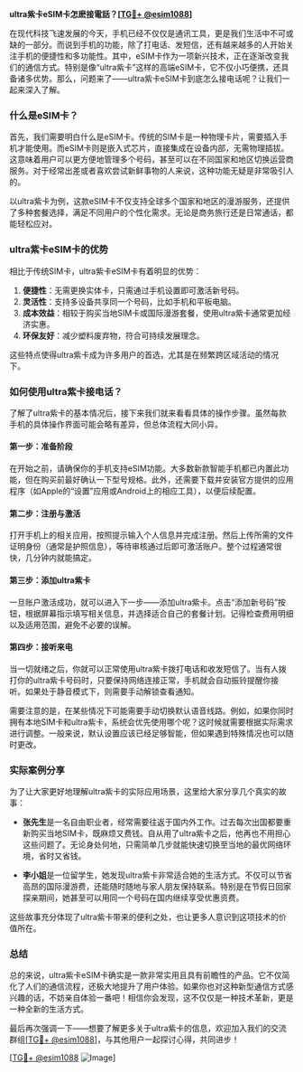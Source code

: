 **ultra紫卡eSIM卡怎麽接電話？[[TG💪+ @esim1088](https://t.me/s/esim1088)]**

在现代科技飞速发展的今天，手机已经不仅仅是通讯工具，更是我们生活中不可或缺的一部分。而说到手机的功能，除了打电话、发短信，还有越来越多的人开始关注手机的便捷性和多功能性。其中，eSIM卡作为一项新兴技术，正在逐渐改变我们的通信方式。特别是像“ultra紫卡”这样的高端eSIM卡，它不仅小巧便携，还具备诸多优势。那么，问题来了——ultra紫卡eSIM卡到底怎么接电话呢？让我们一起来深入了解。

### 什么是eSIM卡？

首先，我们需要明白什么是eSIM卡。传统的SIM卡是一种物理卡片，需要插入手机才能使用。而eSIM卡则是嵌入式芯片，直接集成在设备内部，无需物理插拔。这意味着用户可以更方便地管理多个号码，甚至可以在不同国家和地区切换运营商服务。对于经常出差或者喜欢尝试新鲜事物的人来说，这种功能无疑是非常吸引人的。

以ultra紫卡为例，这款eSIM卡不仅支持全球多个国家和地区的漫游服务，还提供了多种套餐选择，满足不同用户的个性化需求。无论是商务旅行还是日常通话，都能轻松应对。

### ultra紫卡eSIM卡的优势

相比于传统SIM卡，ultra紫卡eSIM卡有着明显的优势：

1. **便捷性**：无需更换实体卡，只需通过手机设置即可激活新号码。
2. **灵活性**：支持多设备共享同一个号码，比如手机和平板电脑。
3. **成本效益**：相较于购买当地SIM卡或国际漫游套餐，使用ultra紫卡通常更加经济实惠。
4. **环保友好**：减少塑料废弃物，符合可持续发展理念。

这些特点使得ultra紫卡成为许多用户的首选，尤其是在频繁跨区域活动的情况下。

### 如何使用ultra紫卡接电话？

了解了ultra紫卡的基本情况后，接下来我们就来看看具体的操作步骤。虽然每款手机的具体操作界面可能会略有差异，但总体流程大同小异。

#### 第一步：准备阶段

在开始之前，请确保你的手机支持eSIM功能。大多数新款智能手机都已内置此功能，但在购买前最好确认一下型号规格。此外，还需要下载并安装官方提供的应用程序（如Apple的“设置”应用或Android上的相应工具），以便后续配置。

#### 第二步：注册与激活

打开手机上的相关应用，按照提示输入个人信息并完成注册。然后上传所需的文件证明身份（通常是护照信息），等待审核通过后即可激活账户。整个过程通常很快，几分钟内就能搞定。

#### 第三步：添加ultra紫卡

一旦账户激活成功，就可以进入下一步——添加ultra紫卡。点击“添加新号码”按钮，根据屏幕指示填写相关信息，并选择适合自己的套餐计划。记得检查费用明细以及适用范围，避免不必要的误解。

#### 第四步：接听来电

当一切就绪之后，你就可以正常使用ultra紫卡拨打电话和收发短信了。当有人拨打你的ultra紫卡号码时，只要保持网络连接正常，手机就会自动振铃提醒你接听。如果处于静音模式下，则需要手动解锁查看通知。

需要注意的是，在某些情况下可能需要手动切换默认语音线路。例如，如果你同时拥有本地SIM卡和ultra紫卡，系统会优先使用哪个呢？这时候就需要根据实际需求进行调整。一般来说，默认设置应该已经足够智能，但如果遇到特殊情况也可以随时更改。

### 实际案例分享

为了让大家更好地理解ultra紫卡的实际应用场景，这里给大家分享几个真实的故事：

- **张先生**是一名自由职业者，经常需要往返于国内外工作。过去每次出国都要重新购买当地SIM卡，既麻烦又费钱。自从用了ultra紫卡之后，他再也不用担心这些问题了。无论身处何地，只需简单几步就能快速切换至当地的最优网络环境，省时又省钱。
  
- **李小姐**是一位留学生，她发现ultra紫卡非常适合她的生活方式。不仅可以节省高昂的国际漫游费，还能随时随地与家人朋友保持联系。特别是在节假日回家探亲期间，她甚至可以用同一个号码在国内继续享受优惠资费。

这些故事充分体现了ultra紫卡带来的便利之处，也让更多人意识到这项技术的价值所在。

### 总结

总的来说，ultra紫卡eSIM卡确实是一款非常实用且具有前瞻性的产品。它不仅简化了人们的通信流程，还极大地提升了用户体验。如果你也对这种新型通信方式感兴趣的话，不妨亲自体验一番吧！相信你会发现，这不仅仅是一种技术革新，更是一种全新的生活方式。

最后再次强调一下——想要了解更多关于ultra紫卡的信息，欢迎加入我们的交流群组[[TG💪+ @esim1088](https://t.me/s/esim1088)]，与其他用户一起探讨心得，共同进步！

[[TG💪+ @esim1088](https://t.me/s/esim1088) ![Image](https://i.postimg.cc/4NQfJmqS/Snipaste-2025-05-13-00-14-12.png)]